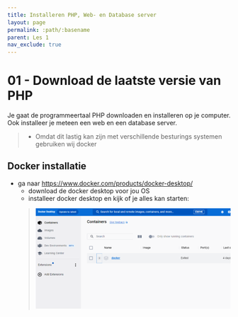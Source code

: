 ```yaml
---
title: Installeren PHP, Web- en Database server
layout: page
permalink: :path/:basename
parent: Les 1
nav_exclude: true
---
```


# 01 - Download de laatste versie van PHP

Je gaat de programmeertaal PHP downloaden en installeren op je computer.
Ook installeer je meteen een web en een database server.

> - Omdat dit lastig kan zijn met verschillende besturings systemen gebruiken wij docker
## Docker installatie

- ga naar https://www.docker.com/products/docker-desktop/
    - download de docker desktop voor jou OS
    - installeer docker desktop en kijk of je alles kan starten:
    > ![](img/docker.PNG)
